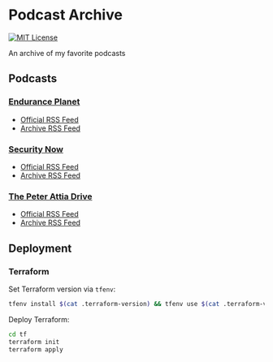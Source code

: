 # Podcast Archive

[![MIT License](https://img.shields.io/badge/License-MIT-blue.svg)](https://github.com/NickolasHKraus/podcast-archive/blob/master/LICENSE)

An archive of my favorite podcasts

## Podcasts

### [Endurance Planet](https://www.enduranceplanet.com)

* [Official RSS Feed](https://www.enduranceplanet.com/feed)
* [Archive RSS Feed](https://archive.endurance-planet.s3.amazonaws.com/rss/endurance-planet.rss)

### [Security Now](https://twit.tv/shows/security-now)

* [Official RSS Feed](https://feeds.twit.tv/sn.xml)
* [Archive RSS Feed](https://archive.security-now.s3.amazonaws.com/rss/security-now.rss)

### [The Peter Attia Drive](https://peterattiamd.com/podcast)

* [Official RSS Feed](https://peterattiadrive.libsyn.com/rss)
* [Archive RSS Feed](https://archive.the-peter-attia-drive.s3.amazonaws.com/rss/the-drive.rss)

## Deployment

### Terraform

Set Terraform version via `tfenv`:

```bash
tfenv install $(cat .terraform-version) && tfenv use $(cat .terraform-version)
```

Deploy Terraform:

```bash
cd tf
terraform init
terraform apply
```

